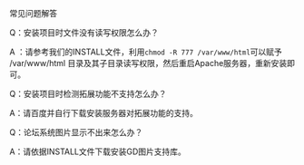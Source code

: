 常见问题解答

Q：安装项目时文件没有读写权限怎么办？

A ：请参考我们的INSTALL文件，利用`chmod -R 777 /var/www/html`可以赋予 /var/www/html 目录及其子目录读写权限，然后重启Apache服务器，重新安装即可。

Q：安装项目时检测拓展功能不支持怎么办？

A：请百度并自行下载安装服务器对拓展功能的支持。

Q：论坛系统图片显示不出来怎么办？

A：请依据INSTALL文件下载安装GD图片支持库。